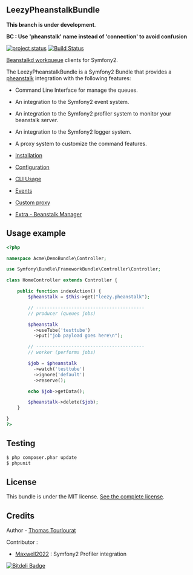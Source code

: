 ## LeezyPheanstalkBundle

**This branch is under development**.

**BC : Use 'pheanstalk' name instead of 'connection' to avoid confusion**


[![project status](http://stillmaintained.com/armetiz/LeezyPheanstalkBundle.png)](http://stillmaintained.com/armetiz/LeezyPheanstalkBundle)
[![Build Status](https://secure.travis-ci.org/armetiz/LeezyPheanstalkBundle.png)](http://travis-ci.org/armetiz/LeezyPheanstalkBundle)

[Beanstalkd workqueue](http://kr.github.com/beanstalkd/) clients for Symfony2.

The LeezyPheanstalkBundle is a Symfony2 Bundle that provides a [pheanstalk](https://github.com/pda/pheanstalk) integration with the following features:
* Command Line Interface for manage the queues.
* An integration to the Symfony2 event system.
* An integration to the Symfony2 profiler system to monitor your beanstalk server.
* An integration to the Symfony2 logger system.
* A proxy system to customize the command features.


* [Installation](https://github.com/armetiz/LeezyPheanstalkBundle/tree/2.0.0/Resources/doc/1-installation.md)
* [Configuration](https://github.com/armetiz/LeezyPheanstalkBundle/tree/2.0.0/Resources/doc/2-configuration.md)
* [CLI Usage](https://github.com/armetiz/LeezyPheanstalkBundle/tree/2.0.0/Resources/doc/3-cli.md)
* [Events](https://github.com/armetiz/LeezyPheanstalkBundle/tree/2.0.0/Resources/doc/4-events.md)
* [Custom proxy](https://github.com/armetiz/LeezyPheanstalkBundle/tree/2.0.0/Resources/doc/5-custom-proxy.md)
* [Extra - Beanstalk Manager](https://github.com/armetiz/LeezyPheanstalkBundle/tree/2.0.0/Resources/doc/extra-beanstalk-manager.md)

## Usage example

```php
<?php

namespace Acme\DemoBundle\Controller;

use Symfony\Bundle\FrameworkBundle\Controller\Controller;

class HomeController extends Controller {

    public function indexAction() {
        $pheanstalk = $this->get("leezy.pheanstalk");

        // ----------------------------------------
        // producer (queues jobs)

        $pheanstalk
          ->useTube('testtube')
          ->put("job payload goes here\n");

        // ----------------------------------------
        // worker (performs jobs)

        $job = $pheanstalk
          ->watch('testtube')
          ->ignore('default')
          ->reserve();

        echo $job->getData();

        $pheanstalk->delete($job);
    }

}
?>
```

## Testing

```bash
$ php composer.phar update
$ phpunit
```

## License

This bundle is under the MIT license. [See the complete license](https://github.com/armetiz/LeezyPheanstalkBundle/tree/2.0.0/LICENSE).

## Credits

Author - [Thomas Tourlourat](http://www.armetiz.info)

Contributor :
* [Maxwell2022](https://github.com/Maxwell2022) : Symfony2 Profiler integration

[![Bitdeli Badge](https://d2weczhvl823v0.cloudfront.net/armetiz/LeezyPheanstalkBundle/trend.png)](https://bitdeli.com/free "Bitdeli Badge")

